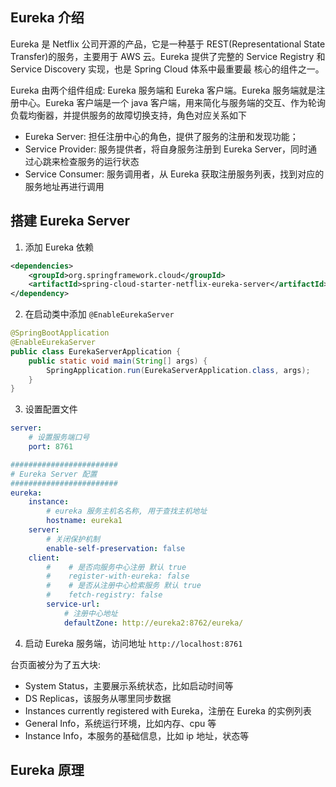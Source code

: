 ## Eureka 介绍

Eureka 是 Netflix 公司开源的产品，它是一种基于 REST(Representational State Transfer)的服务，主要用于 AWS 云。Eureka 提供了完整的 Service Registry 和 Service Discovery 实现，也是 Spring Cloud 体系中最重要最 核心的组件之一。

Eureka 由两个组件组成: Eureka 服务端和 Eureka 客户端。Eureka 服务端就是注册中心。Eureka 客户端是一个 java 客户端，用来简化与服务端的交互、作为轮询负载均衡器，并提供服务的故障切换支持，角色对应关系如下

- Eureka Server: 担任注册中心的角色，提供了服务的注册和发现功能；
- Service Provider: 服务提供者，将自身服务注册到 Eureka Server，同时通过心跳来检查服务的运行状态
- Service Consumer: 服务调用者，从 Eureka 获取注册服务列表，找到对应的服务地址再进行调用

## 搭建 Eureka Server

1. 添加 Eureka 依赖

```xml
<dependencies>
	<groupId>org.springframework.cloud</groupId>
	<artifactId>spring-cloud-starter-netflix-eureka-server</artifactId>
</dependency>
```

2. 在启动类中添加 `@EnableEurekaServer`
```java
@SpringBootApplication
@EnableEurekaServer
public class EurekaServerApplication {
	public static void main(String[] args) {
		SpringApplication.run(EurekaServerApplication.class, args);
	}
}
```

3. 设置配置文件
```yaml
server:
	# 设置服务端口号
	port: 8761

########################
# Eureka Server 配置
########################
eureka:
	instance:
		# eureka 服务主机名名称, 用于查找主机地址
		hostname: eureka1
	server:
		# 关闭保护机制
		enable-self-preservation: false
	client:
		#    # 是否向服务中心注册 默认 true
		#    register-with-eureka: false
		#    # 是否从注册中心检索服务 默认 true
		#    fetch-registry: false
		service-url:
			# 注册中心地址
			defaultZone: http://eureka2:8762/eureka/
```

4. 启动 Eureka 服务端，访问地址 `http://localhost:8761`

台页面被分为了五大块:

- System Status，主要展示系统状态，比如启动时间等
- DS Replicas，该服务从哪里同步数据
- Instances currently registered with Eureka，注册在 Eureka 的实例列表
- General Info，系统运行环境，比如内存、cpu 等
- Instance Info，本服务的基础信息，比如 ip 地址，状态等

## Eureka 原理

